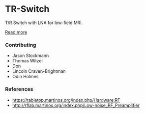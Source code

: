 # TR-Switch
T/R Switch with LNA for low-field MRI.

[Read more](https://github.com/menkueclab/TR-Switch/wiki)

### Contributing

  * Jason Stockmann
  * Thomas Witzel
  * Don 
  * Lincoln Craven-Brightman
  * Odin Holmes

### References

  * https://tabletop.martinos.org/index.php/Hardware:RF
  * http://rflab.martinos.org/index.php/Low-noise_RF_Preamplifier
